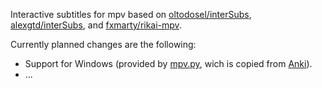 Interactive subtitles for mpv based on [oltodosel/interSubs](https://github.com/oltodosel/interSubs/),
[alexgtd/interSubs](https://github.com/alexgtd/interSubs),
and [fxmarty/rikai-mpv](https://github.com/fxmarty/rikai-mpv).

Currently planned changes are the following:

- Support for Windows (provided by [mpv.py](./src/mpv.py), wich is copied from [Anki](https://github.com/ankitects/anki/blob/main/qt/aqt/mpv.py)).
- ...
